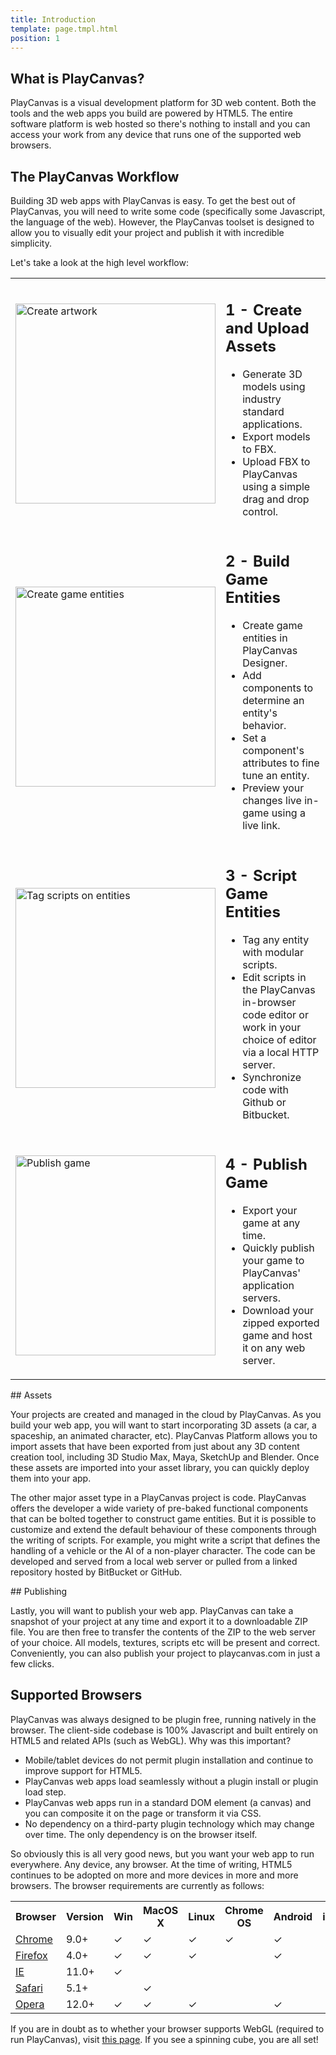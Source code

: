 ```yaml
---
title: Introduction
template: page.tmpl.html
position: 1
---
```


## What is PlayCanvas?

PlayCanvas is a visual development platform for 3D web content. Both the tools and the web apps you build are powered by HTML5. The entire software platform is web hosted so there's nothing to install and you can access your work from any device that runs one of the supported web browsers.

## The PlayCanvas Workflow

Building 3D web apps with PlayCanvas is easy. To get the best out of PlayCanvas, you will need to write some code (specifically some Javascript, the language of the web). However, the PlayCanvas toolset is designed to allow you to visually edit your project and publish it with incredible simplicity.

Let's take a look at the high level workflow:

<table class="table">
    <tr>
        <td>
            <img alt="Create artwork" width="320" src="/images/platform/workflow/workflow_art.jpg"></img>
        </td>
        <td>
            <h2>1 - Create and Upload Assets</h2>
            <ul>
                <li>Generate 3D models using industry standard applications.</li>
                <li>Export models to FBX.</li>
                <li>Upload FBX to PlayCanvas using a simple drag and drop control.</li>
            </ul>
        </td>
    </tr>
    <tr>
        <td>
            <img alt="Create game entities" width="320" src="/images/platform/workflow/workflow_design.jpg"></img>
        </td>
        <td>
            <h2>2 - Build Game Entities</h2>
            <ul>
                <li>Create game entities in PlayCanvas Designer.</li>
                <li>Add components to determine an entity's behavior.</li>
                <li>Set a component's attributes to fine tune an entity.</li>
                <li>Preview your changes live in-game using a live link.</li>
            </ul>
        </td>
    </tr>
    <tr>
        <td>
            <img alt="Tag scripts on entities" width="320" src="/images/platform/workflow/workflow_scripting.jpg"></img>
        </td>
        <td>
            <h2>3 - Script Game Entities</h2>
            <ul>
                <li>Tag any entity with modular scripts.</li>
                <li>Edit scripts in the PlayCanvas in-browser code editor or work in your choice of editor via a local HTTP server.</li>
                <li>Synchronize code with Github or Bitbucket.</li>
            </ul>
        </td>
    </tr>
    <tr>
        <td>
            <img alt="Publish game" width="320" src="/images/platform/workflow/workflow_publish.jpg"></img>
        </td>
        <td>
            <h2>4 - Publish Game</h2>
            <ul>
                <li>Export your game at any time.</li>
                <li>Quickly publish your game to PlayCanvas' application servers.</li>
                <li>Download your zipped exported game and host it on any web server.</li>
            </ul>
        </td>
    </tr>
</table>

## Assets

Your projects are created and managed in the cloud by PlayCanvas. As you build your web app, you will want to start incorporating 3D assets (a car, a spaceship, an animated character, etc). PlayCanvas Platform allows you to import assets that have been exported from just about any 3D content creation tool, including 3D Studio Max, Maya, SketchUp and Blender. Once these assets are imported into your asset library, you can quickly deploy them into your app.

The other major asset type in a PlayCanvas project is code. PlayCanvas offers the developer a wide variety of pre-baked functional components that can be bolted together to construct game entities. But it is possible to customize and extend the default behaviour of these components through the writing of scripts. For example, you might write a script that defines the handling of a vehicle or the AI of a non-player character. The code can be developed and served from a local web server or pulled from a linked repository hosted by BitBucket or GitHub.

## Publishing

Lastly, you will want to publish your web app. PlayCanvas can take a snapshot of your project at any time and export it to a downloadable ZIP file. You are then free to transfer the contents of the ZIP to the web server of your choice. All models, textures, scripts etc will be present and correct. Conveniently, you can also publish your project to playcanvas.com in just a few clicks.

## Supported Browsers

PlayCanvas was always designed to be plugin free, running natively in the browser. The client-side codebase is 100% Javascript and built entirely on HTML5 and related APIs (such as WebGL). Why was this important?

* Mobile/tablet devices do not permit plugin installation and continue to improve support for HTML5.
* PlayCanvas web apps load seamlessly without a plugin install or plugin load step.
* PlayCanvas web apps run in a standard DOM element (a canvas) and you can composite it on the page or transform it via CSS.
* No dependency on a third-party plugin technology which may change over time. The only dependency is on the browser itself.

So obviously this is all very good news, but you want your web app to run everywhere. Any device, any browser. At the time of writing, HTML5 continues to be adopted on more and more devices in more and more browsers. The browser requirements are currently as follows:

<table class="table table-striped table-bordered">
    <tr><th>Browser</th><th>Version</th><th>Win</th><th>MacOS X</th><th>Linux</th><th>Chrome OS</th><th>Android</th><th>iOS</th></tr>
    <tr><td><a href="http://www.google.com/chrome/">Chrome</a></td><td>9.0+</td>
        <td>&#x2713;</td><td>&#x2713;</td><td>&#x2713;</td><td>&#x2713;</td><td>&#x2713;</td><td></td>
    </tr>
    <tr><td><a href="http://www.mozilla.org/firefox/">Firefox</a></td><td>4.0+</td>
        <td>&#x2713;</td><td>&#x2713;</td><td>&#x2713;</td><td></td><td>&#x2713;</td><td></td>
    </tr>
    <tr><td><a href="http://windows.microsoft.com/en-us/internet-explorer/download-ie">IE</a></td><td>11.0+</td>
        <td>&#x2713;</td><td></td><td></td><td></td><td></td><td></td>
    </tr>
    <tr><td><a href="http://www.apple.com/safari/">Safari</a></td><td>5.1+</td>
        <td></td><td>&#x2713;</td><td></td><td></td><td></td><td></td>
    </tr>
    <tr><td><a href="http://www.opera.com/">Opera</a></td><td>12.0+</td>
        <td>&#x2713;</td><td>&#x2713;</td><td>&#x2713;</td><td></td><td>&#x2713;</td><td></td>
    </tr>
</table>

If you are in doubt as to whether your browser supports WebGL (required to run PlayCanvas), visit [this page](http://get.webgl.org/). If you see a spinning cube, you are all set!
